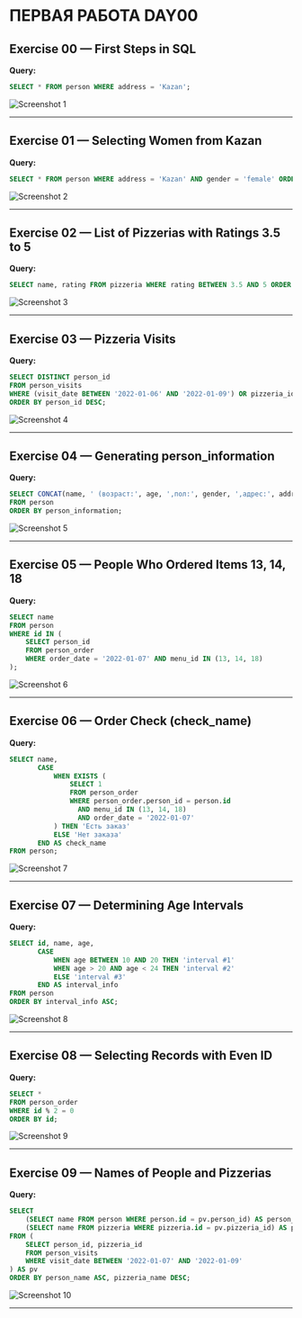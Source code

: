 # ПЕРВАЯ РАБОТА DAY00

## Exercise 00 — First Steps in SQL
**Query:**
```sql
SELECT * FROM person WHERE address = 'Kazan';
```
![Screenshot 1](https://github.com/Quenassier/DATABASES-2-semestr/blob/main/1.png)

---

## Exercise 01 — Selecting Women from Kazan
**Query:**
```sql
SELECT * FROM person WHERE address = 'Kazan' AND gender = 'female' ORDER BY name;
```
![Screenshot 2](https://github.com/Quenassier/DATABASES-2-semestr/blob/main/2.png)

---

## Exercise 02 — List of Pizzerias with Ratings 3.5 to 5
**Query:**
```sql
SELECT name, rating FROM pizzeria WHERE rating BETWEEN 3.5 AND 5 ORDER BY rating;
```
![Screenshot 3](https://github.com/Quenassier/DATABASES-2-semestr/blob/main/3.png)

---

## Exercise 03 — Pizzeria Visits
**Query:**
```sql
SELECT DISTINCT person_id 
FROM person_visits 
WHERE (visit_date BETWEEN '2022-01-06' AND '2022-01-09') OR pizzeria_id = 2
ORDER BY person_id DESC;
```
![Screenshot 4](https://github.com/Quenassier/DATABASES-2-semestr/blob/main/4.png)

---

## Exercise 04 — Generating person_information
**Query:**
```sql
SELECT CONCAT(name, ' (возраст:', age, ',пол:', gender, ',адрес:', address, ')') AS person_information
FROM person
ORDER BY person_information;
```
![Screenshot 5](https://github.com/Quenassier/DATABASES-2-semestr/blob/main/5.png)

---

## Exercise 05 — People Who Ordered Items 13, 14, 18
**Query:**
```sql
SELECT name
FROM person
WHERE id IN (
    SELECT person_id
    FROM person_order
    WHERE order_date = '2022-01-07' AND menu_id IN (13, 14, 18)
);
```
![Screenshot 6](https://github.com/Quenassier/DATABASES-2-semestr/blob/main/6.png)

---

## Exercise 06 — Order Check (check_name)
**Query:**
```sql
SELECT name,
       CASE
           WHEN EXISTS (
               SELECT 1
               FROM person_order
               WHERE person_order.person_id = person.id
                 AND menu_id IN (13, 14, 18)
                 AND order_date = '2022-01-07'
           ) THEN 'Есть заказ'
           ELSE 'Нет заказа'
       END AS check_name
FROM person;
```
![Screenshot 7](https://github.com/Quenassier/DATABASES-2-semestr/blob/main/7.png)

---

## Exercise 07 — Determining Age Intervals
**Query:**
```sql
SELECT id, name, age,
       CASE
           WHEN age BETWEEN 10 AND 20 THEN 'interval #1'
           WHEN age > 20 AND age < 24 THEN 'interval #2'
           ELSE 'interval #3'
       END AS interval_info
FROM person
ORDER BY interval_info ASC;
```
![Screenshot 8](https://github.com/Quenassier/DATABASES-2-semestr/blob/main/8.png)

---

## Exercise 08 — Selecting Records with Even ID
**Query:**
```sql
SELECT *
FROM person_order
WHERE id % 2 = 0
ORDER BY id;
```
![Screenshot 9](https://github.com/Quenassier/DATABASES-2-semestr/blob/main/9.png)

---

## Exercise 09 — Names of People and Pizzerias
**Query:**
```sql
SELECT 
    (SELECT name FROM person WHERE person.id = pv.person_id) AS person_name,
    (SELECT name FROM pizzeria WHERE pizzeria.id = pv.pizzeria_id) AS pizzeria_name
FROM (
    SELECT person_id, pizzeria_id
    FROM person_visits
    WHERE visit_date BETWEEN '2022-01-07' AND '2022-01-09'
) AS pv
ORDER BY person_name ASC, pizzeria_name DESC;
```
![Screenshot 10](https://github.com/Quenassier/DATABASES-2-semestr/blob/main/10.png)

---
